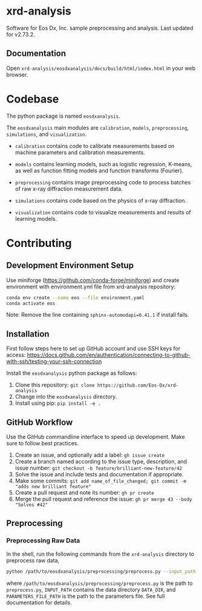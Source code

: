 # xrd-analysis
Software for Eos Dx, Inc. sample preprocessing and analysis. Last updated for v2.73.2.

## Documentation

Open ``xrd-analysis/eosdxanalysis/docs/build/html/index.html`` in your web browser.

# Codebase
The python package is named ``eosdxanalysis``.

The ``eosdxanalysis`` main modules are ``calibration``, ``models``, ``preprocessing``, ``simulations``, and ``visualization``.

* ``calibration`` contains code to calibrate measurements based on machine parameters and calibration measurements.

* ``models`` contains learning models, such as logistic regression, K-means, as well as function fitting models and function transforms (Fourier).

* ``preprocessing`` contains image preprocessing code to process batches of raw x-ray diffraction measurement data.

* ``simulations`` contains code based on the physics of x-ray diffraction.

* ``visualization`` contains code to visualize measurements and results of learning models.

# Contributing

## Development Environment Setup
Use miniforge (https://github.com/conda-forge/miniforge) and create environment with environment.yml file from xrd-analysis repository:

```bash
conda env create --name eos --file environment.yaml
conda activate eos
```

Note: Remove the line containing ``sphinx-automodapi=0.41.1`` if install fails.

## Installation

First follow steps here to set up GitHub account and use SSH keys for access: https://docs.github.com/en/authentication/connecting-to-github-with-ssh/testing-your-ssh-connection

Install the ``eosdxanalysis`` python package as follows:
1. Clone this repository: ``git clone https://github.com/Eos-Dx/xrd-analysis``
2. Change into the ``eosdxanalysis`` directory.
3. Install using pip: ``pip install -e .``

## GitHub Workflow
Use the GitHub commandline interface to speed up development. Make sure to follow best practices.
1. Create an issue, and optionally add a label: ``gh issue create``
2. Create a branch named according to the issue type, description, and issue number:
``git checkout -b feature/brilliant-new-feature/42``
3. Solve the issue and include tests and documentation if appropriate.
4. Make some commits: ``git add name_of_file_changed; git commit -m "adds new brilliant feature"``
5. Create a pull request and note its number: ``gh pr create``
6. Merge the pull request and reference the issue: ``gh pr merge 43 --body "Solves #42"``

## Preprocessing

### Preprocessing Raw Data
In the shell, run the following commands from the ``xrd-analysis`` directory to preprocess raw data,
```bash
python /path/to/eosdxanalysis/preprocessing/preprocess.py --input_path "INPUT_PATH" --data_dir "DATA_DIR" --params_file "PARAMETERS_FILE_PATH"
```
where ``/path/to/eosdxanalysis/preprocessing/preprocess.py`` is the path to ``preprocess.py``, ``INPUT_PATH`` contains the data directory ``DATA_DIR``, and ``PARAMETERS_FILE_PATH`` is the path to the parameters file. See full documentation for details.
